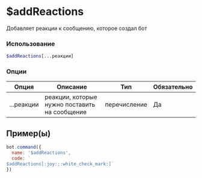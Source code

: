 # $addReactions
Добавляет реакции к сообщению, которое создал бот
### Использование
```php
$addReactions[...реакции]
```

### Опции

| Опция | Описание | Тип | Обязательно |
|--------|-------------|------|----------|
| ...реакции | реакции, которые нужно поставить на сообщение | перечисление | Да |  
## Пример(ы)

```javascript
bot.command({
  name: '$addReactions',
  code: `
$addReactions[:joy:;:white_check_mark:]`
})
```